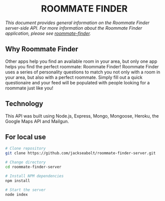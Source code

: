 
<h1 align="center">ROOMMATE FINDER</h1>
<p><em>This document provides general information on the Roommate Finder server-side API. For more information about the Roommate Finder application, please see <a href="https://github.com/giri68/roommate-finder-client">roommate-finder</a>.</em></p>


Why Roommate Finder
-------------
Other apps help you find an available room in your area, but only one app helps you find the perfect roommate: Roommate Finder! Roommate Finder uses a series of personality questions to match you not only with a room in your area, but also with a perfect roommate. Simply fill out a quick questionaire and your feed will be populated with people looking for a roommate just like you! 

Technology 
------------
This API was built using Node.js, Express, Mongo, Mongoose, Heroku, the Google Maps API and Mailgun.

For local use
--------

```bash
# Clone repository
git clone https://github.com/jackseabolt/roommate-finder-server.git

# Change directory
cd roommate-finder-server

# Install NPM dependencies
npm install

# Start the server
node index
```
